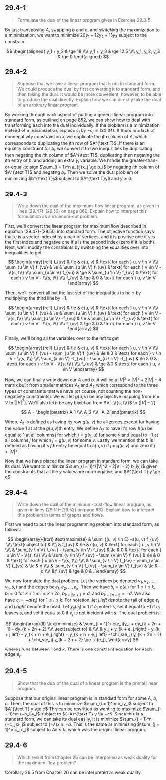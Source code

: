 ## 29.4-1

> Formulate the dual of the linear program given in Exercise 29.3-5.

By just transposing $A$, swapping $b$ and $c$, and switching the maximization to a minimization, we want to minimize $20y_1 + 12y_2 + 16y_3$ subject to the constrain

$$
\begin{aligned}
    y_1 + y_2 & \ge 18 \\\\
    y_1 + y_3 & \ge 12.5 \\\\
y_1, y_2, y_3 & \ge 0
\end{aligned}
$$

## 29.4-2

> Suppose that we have a linear program that is not in standard form. We could produce the dual by first converting it to standard form, and then taking the dual. It would be more convenient, however, to be able to produce the dual directly. Explain how we can directly take the dual of an arbitrary linear program.

By working through each aspect of putting a general linear program into standard form, as outlined on page 852, we can show how to deal with transforming each into the dual individually. If the problem is a minimization instead of a maximization, replace $c_j$ by $−c_j$ in $\text{(29.84)}$. If there is a lack of nonnegativity constraint on $x_j$ we duplicate the $j$th column of $A$, which corresponds to duplicating the $j$th row of $A^{\text T}$. If there is an equality constraint for $b_i$, we convert it to two inequalities by duplicating then negating the $i$th column of $A^{\text T}$, duplicating then negating the $i$th entry of $b$, and adding an extra $y_i$ variable. We handle the greater-than-or-equal-to sign $\sum_{i = 1}^n a_{ij}x_j \ge b_i$ by negating $i$th column of $A^{\text T}$ and negating $b_i$. Then we solve the dual problem of minimizing $b^{\text T}y$ subject to $A^{\text T}y$ and $y \ge 0$.

## 29.4-3

> Write down the dual of the maximum-flow linear program, as given in lines $\text{(29.47)}$–$\text{(29.50)}$ on page 860. Explain how to interpret this formulation as a minimum-cut problem.

First, we'll convert the linear program for maximum flow described in equation $\text{(29.47)}$-$\text{(29.50)}$ into standard form. The objective function says that $c$ is a vector indexed by a pair of vertices, and it is positive one if $s$ is the first index and negative one if $s$ is the second index (zero if it is both). Next, we'll modify the constraints by switching the equalities over into inequalities to get

$$
\begin{array}{rcll}
               f_{uv} & \le & c(u, v)               & \text{ for each } u, v \in V \\\\
\sum_{u \in V} f_{vu} & \le & \sum_{u \in V} f_{uv} & \text{ for each } v \in V - \\{s, t\\} \\\\
\sum_{u \in V} f_{vu} & \ge & \sum_{u \in V} f_{uv} & \text{ for each } v \in V - \\{s, t\\} \\\\
               f_{uv} & \ge & 0                     & \text{ for each } u, v \in V
\end{array}
$$

Then, we'll convert all but the last set of the inequalities to be $\le$ by multiplying the third line by $-1$.

$$
\begin{array}{rcll}
                f_{uv} & \le & c(u, v)                & \text{ for each } u, v \in V \\\\
\sum_{u \in V}  f_{vu} & \le & \sum_{u \in V}  f_{uv} & \text{ for each } v \in V - \\{s, t\\} \\\\
\sum_{u \in V} -f_{vu} & \le & \sum_{u \in V} -f_{uv} & \text{ for each } v \in V - \\{s, t\\} \\\\
                f_{uv} & \ge & 0                      & \text{ for each } u, v \in V
\end{array}
$$

Finally, we'll bring all the variables over to the left to get

$$
\begin{array}{rcll}
                                         f_{uv} & \le & c(u, v) & \text{ for each } u, v \in V \\\\
\sum_{u \in V}  f_{vu} - \sum_{u \in V}  f_{uv} & \le & 0       & \text{ for each } v \in V - \\{s, t\\} \\\\
\sum_{u \in V} -f_{vu} - \sum_{u \in V} -f_{uv} & \le & 0       & \text{ for each } v \in V - \\{s, t\\} \\\\
                f_{uv}                          & \ge & 0       & \text{ for each } u, v \in V
\end{array}
$$

Now, we can finally write down our $A$ and $b$. $A$ will be a $|V|^2 \times |V|^2 + 2|V| − 4$ matrix built from smaller matrices $A_1$ and $A_2$ which correspond to the three types of constraints that we have (of course, not counting the non-negativity constraints). We will let $g(u, v)$ be any bijective mapping from $V \times V$ to $[|V|^2]$. We'll also let $h$ be any bijection from $V - \\{s, t\\}$ to $[|V| - 2]$.

$$
A =
\begin{pmatrix}
 A_1 \\\\
 A_2 \\\\
-A_2
\end{pmatrix}
$$

Where $A_1$ is defined as having its row $g(u, v)$ be all zeroes except for having the value $1$ at at the $g(u, v)$th entry. We define $A_2$ to have it's row $h(u)$ be equal to $1$ at all columns $j$ for which $j = g(v, u)$ for some $v$ and equal to $-1$ at all columns $j$ for which $j = g(u, v)$ for some $v$. Lastly, we mention that $b$ is defined as having it's $j$th entry be equal to $c(u, v)$ if $j = g(u, v)$ and zero if $j > |V|^2$.

Now that we have placed the linear program in standard form, we can take its dual. We want to minimize $\sum_{i = 1}^{|V|^2 + 2|V| - 2} b_iy_i$ given the constraints that all the $y$ values are non-negative, and $A^{\text T} y \ge c$.

## 29.4-4

> Write down the dual of the minimum-cost-flow linear program, as given in lines $\text{(29.51)}$–$\text{(29.52)}$ on page 862. Explain how to interpret this problem in terms of graphs and flows.

First we need to put the linear programming problem into standard form, as follows:

$$
\begin{array}{lrcrl}
\text{maximize}   & \sum_{(u, v) \in E} -a(u, v) f_{uv} \\\\
\text{subject to} & \\\\
    & f_{uv}                                        & \le & c(u, v) & \text{ for each } u, v \in V \\\\
    & \sum_{v \in V} f_{vu} - \sum_{v \in V} f_{uv} & \le & 0       & \text{ for each } u \in V - \\{s, t\\} \\\\
    & \sum_{v \in V} f_{uv} - \sum_{v \in V} f_{vu} & \le & 0       & \text{ for each } u \in V - \\{s, t\\} \\\\
    & \sum_{v \in V} f_{sv} - \sum_{v \in V} f_{vs} & \le & d \\\\
    & \sum_{v \in V} f_{vs} - \sum_{v \in V} f_{sv} & \le & -d \\\\
    & f_{uv} & \ge & 0 & .
\end{array}
$$

We now formulate the dual problem. Let the vertices be denoted $v_1, v_2, \dots, v_n, s, t$ and the edges be $e_1, e_2, \dots, e_k$. Then we have $b_i = c(e_i)$ for $1 \le i \le k$, $b_i = 0$ for $k + 1 \le i \le k + 2n$, $b_{k + 2n + 1} = d$, and $b_{k + 2n + 2} = −d$. We also have $c_i = −a(e_i)$ for $1 \le i \le k$. For notation, let $j.left$ denote the tail of edge $e_j$ and $j.right$ denote the head. Let $\chi_s(e_j) = 1$ if $e_j$ enters $s$, set it equal to $-1$ if $e_j$ leaves $s$, and set it equal to $0$ if $e_j$ is not incident with $s$. The dual problem is:

$$
\begin{array}{ll}
\text{minimize}   & \sum_{i = 1}^k c(e_j)y_i + dy_{k + 2n + 1} - dy_{k + 2n + 2} \\\\
\text{subject to} & \\\\
    & y_j + y_{k + e_j.right} - y_{k + j.left} - y_{k + n + e_j.right} + y_{k + n + e_j.left} - \chi_s(e_j) y_{k + 2n + 1} + \chi_s(e_j) y_{k + 2n + 2} \ge -a(e_j),
\end{array}
$$

where $j$ runs between $1$ and $k$. There is one constraint equation for each edge $e_j$.

## 29.4-5

> Show that the dual of the dual of a linear program is the primal linear program.

Suppose that our original linear program is in standard form for some $A$, $b$, $c$. Then, the dual of this is to minimize $\sum_{i = 1}^m b_iy_i$ subject to $A^{\text T} y \ge c$ This can be rewritten as wanting to maximize $\sum_{i = 1}^m (−b_i)y_i$ subject to $(−A)^{\text T} y \le −c$. Since this is a standard form, we can take its dual easily, it is minimize $\sum_{j = 1}^n (−c_j)x_j$ subject to $(−A)x \ge −b$. This is the same as minimizing $\sum_{j = 1}^n c_jx_j$ subject to $Ax \le b$, which was the original linear program.

## 29.4-6

> Which result from Chapter 26 can be interpreted as weak duality for the maximum-flow problem?

Corollary 26.5 from Chapter 26 can be interpreted as weak duality.
